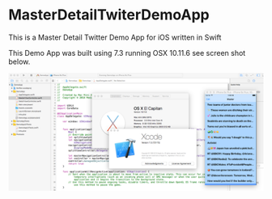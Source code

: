 # MasterDetailTwiterDemoApp
This is a Master Detail Twitter Demo App for iOS written in Swift

This Demo App was built using 7.3 running OSX 10.11.6 see screen shot below.

![Build Env](build-env-screenshot.png)

